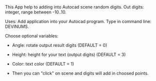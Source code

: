 This App help to adding into Autocad scene random digits. Out digits: integer, range between -10..10.

Uses: Add application into your Autocad program. Type in command line: DEVINUMS. 

Choose optional variables:

- Angle: rotate output result digits (DEFAULT = 0)

- Height: height for your text (output digits) (DEFAULT = 3)

- Color: text color (DEFAULT = 1)

- Then you can "click" on scene and digits will add in choosed points.
